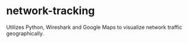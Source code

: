 # network-tracking
Utilizes Python, Wireshark and Google Maps to visualize network traffic geographically.
